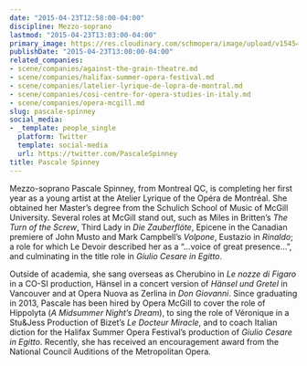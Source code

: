 ```yaml
---
date: "2015-04-23T12:58:00-04:00"
discipline: Mezzo-soprano
lastmod: "2015-04-23T13:03:00-04:00"
primary_image: https://res.cloudinary.com/schmopera/image/upload/v1545409169/media/webhook-uploads/1429808282740/e2a02d56-9391-438d-b7b3-29c533828ce1.jpg.jpg
publishDate: "2015-04-23T13:00:00-04:00"
related_companies:
- scene/companies/against-the-grain-theatre.md
- scene/companies/halifax-summer-opera-festival.md
- scene/companies/latelier-lyrique-de-lopra-de-montral.md
- scene/companies/cosi-centre-for-opera-studies-in-italy.md
- scene/companies/opera-mcgill.md
slug: pascale-spinney
social_media:
- _template: people_single
  platform: Twitter
  template: social-media
  url: https://twitter.com/PascaleSpinney
title: Pascale Spinney
---
```


Mezzo-soprano Pascale Spinney, from Montreal QC, is completing her first year as a young artist at the Atelier Lyrique of the Opéra de Montréal.  She obtained her Master’s degree from the Schulich School of Music of McGill University. Several roles at McGill stand out, such as Miles in Britten’s *The Turn of the Screw*, Third Lady in *Die Zauberflöte*, Epicene in the Canadian premiere of John Musto and Mark Campbell’s *Volpone*, Eustazio in *Rinaldo*; a role for which Le Devoir described her as a “...voice of great presence…”, and culminating in the title role in *Giulio Cesare in Egitto*. 

Outside of academia, she sang overseas as Cherubino in *Le nozze di Figaro* in a CO-SI production, Hänsel in a concert version of *Hänsel und Gretel* in Vancouver and at Opera Nuova as Zerlina in *Don Giovanni*. Since graduating in 2013, Pascale has been hired by Opera McGill to cover the role of Hippolyta (*A Midsummer Night’s Dream*), to sing the role of Véronique in a Stu&Jess Production of Bizet’s *Le Docteur Miracle*, and to coach Italian diction for the Halifax Summer Opera Festival’s production of *Giulio Cesare in Egitto*. Recently, she has received an encouragement award from the National Council Auditions of the Metropolitan Opera.  
